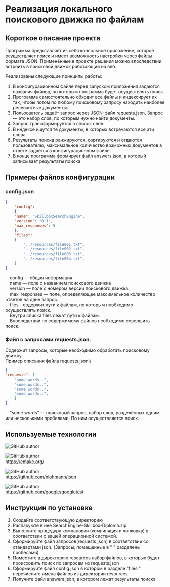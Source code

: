 # Реализация локального поискового движка по файлам
## Короткое описание проекта
Программа представляет из себя консольное приложение, которое осуществляет поиск и имеет возможность настройки через файлы формата
JSON. Применённые в проекте решения можно впоследствии встроить в поисковой движок работающий на веб.

Реализованы следующие принципы работы:
1. В конфигурационном файле перед запуском приложения задаются названия
файлов, по которым программа будет осуществлять поиск.
2. Программа самостоятельно обходит все файлы и индексирует их так, чтобы потом по любому поисковому запросу находить наиболее
релевантные документы.
3. Пользователь задаёт запрос через JSON-файл requests.json. Запрос — это
набор слов, по которым нужно найти документы.
4. Запрос трансформируется в список слов.
5. В индексе ищутся те документы, в которых встречаются все эти слова. 
6. Результаты поиска ранжируются, сортируются и отдаются пользователю,
максимальное количество возможных документов в ответе задаётся в конфигурационном файле.
7. В конце программа формирует файл answers.json, в который записывает
результаты поиска.

## Примеры файлов конфигурации
### config.json
```json
{
    "config":
    {
    "name": "SkillboxSearchEngine",
    "version": "0.1",
    "max_responses": 5
    },
    "files":
    [
        "../resources/file001.txt",
        "../resources/file002.txt",
        "../resources/file003.txt",
        "../resources/file004.txt",
    ]
}
```
&emsp;config — общая информация\
&emsp;name — поле с названием поискового движка\
&emsp;version — поле с номером версии поискового движка.\
&emsp;max_responses — поле, определяющее максимальное количество ответов на один запрос.\
&emsp;files - содержит пути к файлам, по которым необходимо осуществлять поиск.\
&emsp;Внутри списка files лежат пути к файлам.\
&emsp;Впоследствии по содержимому файлов необходимо совершить поиск.

### Файл с запросами requests.json.
Cодержит запросы, которые необходимо обработать поисковому движку.\
Пример описания файла requests.json:\
```json
{
"requests": [
    "some words..",
    "some words..",
    "some words..",
    "some words..",
    ]
}
```
&emsp;“some words” — поисковый запрос, набор слов, разделённых одним или несколькими пробелами.
По ним осуществляется поиск.

## Используемые технологии
![GitHub author](https://img.shields.io/badge/C++-20-005199?style=for-the-badge)<br>

![GitHub author](https://img.shields.io/badge/CMake-3.22-005199?style=for-the-badge)<br>
https://cmake.org/<br>

![GitHub author](https://img.shields.io/badge/JSON-3.10.5-orange?style=for-the-badge)<br>
https://github.com/nlohmann/json<br>

![GitHub author](https://img.shields.io/badge/GTest-1.11.0-green?style=for-the-badge)<br>
https://github.com/google/googletest<br>

## Инструкции по установке
1. Создайте соответствующую директорию
2. Распакуюте в нее SearchEngine-Skillbox-Diploma.zip 
3. Выполните процедуру компановки (компиляция и линковка) в соответствии с вашей операционной системой.
4. Сформируйте файл запросов(requests.json) в соответствии со стандартами json. (Запросы, помещенные в " " разделены пробелами)
5. Поместите в директорию resources набор файлов, в которых будет происходить поиск по запросам из requests.json
6. Сформируйте файл config.json в котором в разделе "files:" перечислите имена файлов из директории resources
7. Получите файл answers.json, в котором лежат результаты поиска
